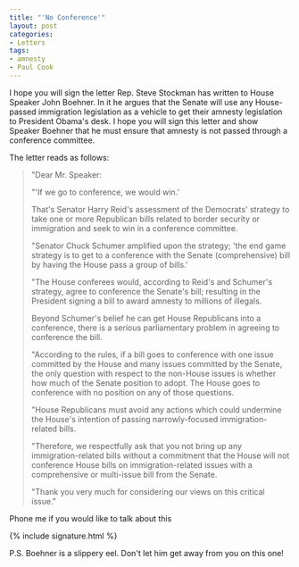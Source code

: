 ```yaml
---
title: "'No Conference'"
layout: post
categories:
- Letters
tags:
- amnesty
- Paul Cook
---
```


I hope you will sign the letter Rep. Steve Stockman has written to House Speaker John Boehner. In it he argues that the Senate will use any House-passed immigration legislation as a vehicle to get their amnesty legislation to President Obama's desk. I hope you will sign this letter and show Speaker Boehner that he must ensure that amnesty is not passed through a conference committee.

The letter reads as follows:

> "Dear Mr. Speaker:
>
> "'If we go to conference, we would win.'
>
> That's Senator Harry Reid's assessment of the Democrats' strategy to take one or more Republican bills related to border security or immigration and seek to win in a conference committee.
>
> "Senator Chuck Schumer amplified upon the strategy; 'the end game strategy is to get to a conference with the Senate (comprehensive) bill by having the House pass a group of bills.'
>
> "The House conferees would, according to Reid's and Schumer's strategy, agree to conference the Senate's bill; resulting in the President signing a bill to award amnesty to millions of illegals.
>
> Beyond Schumer's belief he can get House Republicans into a conference, there is a serious parliamentary problem in agreeing to conference the bill.
>
> "According to the rules, if a bill goes to conference with one issue committed by the House and many issues committed by the Senate, the only question with respect to the non-House issues is whether how much of the Senate position to adopt. The House goes to conference with no position on any of those questions.
>
> "House Republicans must avoid any actions which could undermine the House's intention of passing narrowly-focused immigration-related bills.
>
> "Therefore, we respectfully ask that you not bring up any immigration-related bills without a commitment that the House will not conference House bills on immigration-related issues with a comprehensive or multi-issue bill from the Senate.
>
> "Thank you very much for considering our views on this critical issue."

Phone me if you would like to talk about this

{% include signature.html %}

P.S. Boehner is a slippery eel. Don't let him get away from you on this one!